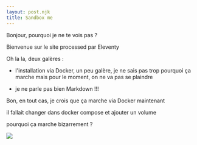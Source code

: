 ```yaml
---
layout: post.njk
title: Sandbox me
---
```


Bonjour, pourquoi je ne te vois pas ?

Bienvenue sur le site processed par Eleventy

Oh la la, deux galères :

- l'installation via Docker, un peu galère, je ne sais pas trop pourquoi ça marche mais pour le moment, on ne va pas se plaindre

- je ne parle pas bien Markdown !!!

Bon, en tout cas, je crois que ça marche via Docker maintenant

il fallait changer dans docker compose et ajouter un volume

pourquoi ça marche bizarrement ?

<img src="/img/igor-karimov-pRjQe6Y_8hM-unsplash.jpg">
